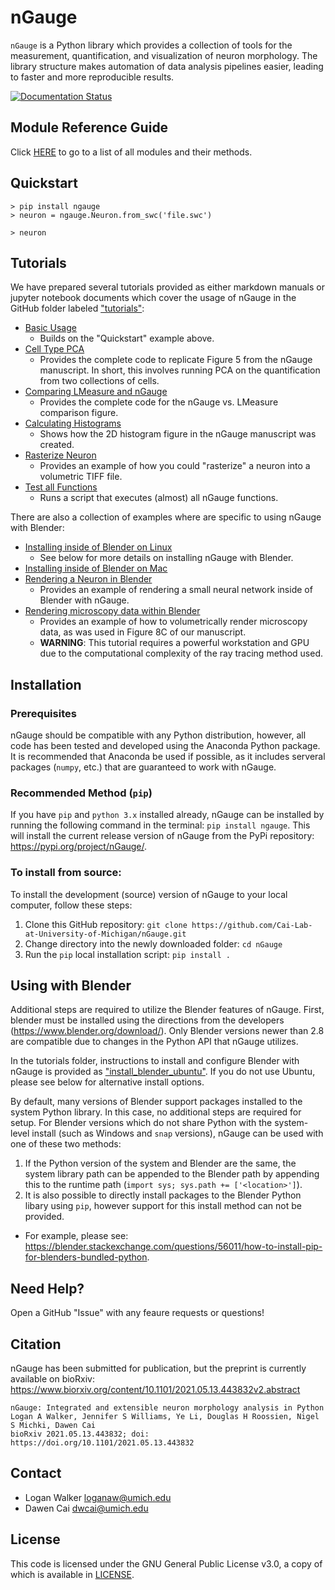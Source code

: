 # nGauge
`nGauge` is a Python library which provides a collection of tools for the measurement, quantification, and visualization of neuron morphology. The library structure makes automation of data analysis pipelines easier, leading to faster and more reproducible results.

[![Documentation Status](https://readthedocs.org/projects/ngauge/badge/?version=latest)](https://ngauge.readthedocs.io/en/latest/?badge=latest)

## Module Reference Guide

Click [HERE](https://ngauge.readthedocs.io/en/latest/modules.html) to go to a list of all modules and their methods.

## Quickstart

```
> pip install ngauge
> neuron = ngauge.Neuron.from_swc('file.swc')

> neuron
``` 

## Tutorials

We have prepared several tutorials provided as either markdown manuals or jupyter notebook documents which cover the usage of nGauge in the GitHub folder labeled ["tutorials"](https://github.com/Cai-Lab-at-University-of-Michigan/nGauge/tree/master/tutorials):
- [Basic Usage](https://github.com/Cai-Lab-at-University-of-Michigan/nGauge/tree/master/tutorials/basic_usage)
  - Builds on the "Quickstart" example above.
- [Cell Type PCA](https://github.com/Cai-Lab-at-University-of-Michigan/nGauge/tree/master/tutorials/make_figure_five)
  - Provides the complete code to replicate Figure 5 from the nGauge manuscript. In short, this involves running PCA on the quantification from two collections of cells.
- [Comparing LMeasure and nGauge](https://github.com/Cai-Lab-at-University-of-Michigan/nGauge/tree/master/tutorials/comparison_figure)
  - Provides the complete code for the nGauge vs. LMeasure comparison figure.
- [Calculating Histograms](https://github.com/Cai-Lab-at-University-of-Michigan/nGauge/tree/master/tutorials/histogram_figure)
  - Shows how the 2D histogram figure in the nGauge manuscript was
  created.
- [Rasterize Neuron](https://github.com/Cai-Lab-at-University-of-Michigan/nGauge/tree/master/tutorials/rasterize_neuron)
  - Provides an example of how you could "rasterize" a neuron into a 
  volumetric TIFF file.
- [Test all Functions](https://github.com/Cai-Lab-at-University-of-Michigan/nGauge/tree/master/tutorials/test_all_functions)
  - Runs a script that executes (almost) all nGauge functions.

There are also a collection of examples where are specific to using nGauge with Blender:
- [Installing inside of Blender on Linux](https://github.com/Cai-Lab-at-University-of-Michigan/nGauge/tree/master/tutorials/install_blender_ubuntu)
  - See below for more details on installing nGauge with Blender.
- [Installing inside of Blender on Mac](https://github.com/Cai-Lab-at-University-of-Michigan/nGauge/tree/master/tutorials/install_blender_mac)
- [Rendering a Neuron in Blender](https://github.com/Cai-Lab-at-University-of-Michigan/nGauge/tree/master/tutorials/render_neuron_blender)
  - Provides an example of rendering a small neural network inside of Blender with nGauge.
- [Rendering microscopy data within Blender](https://github.com/Cai-Lab-at-University-of-Michigan/nGauge/tree/master/tutorials/render_volumetric_blender)
  - Provides an example of how to volumetrically render microscopy data, as was used in Figure 8C of our manuscript.
  - **WARNING**: This tutorial requires a powerful workstation and GPU due to the computational complexity of the ray tracing method used.

## Installation

### Prerequisites

nGauge should be compatible with any Python distribution, however, all code has been tested and developed
using the Anaconda Python package. It is recommended that Anaconda be used if possible, as it includes
serveral packages (`numpy`, etc.) that are guaranteed to work with nGauge.

### Recommended Method (`pip`)

If you have  `pip` and `python 3.x` installed already, nGauge can be installed by running the following command
in the terminal: `pip install ngauge`. This will install the current release version of nGauge from the
PyPi repository: <https://pypi.org/project/nGauge/>.

### To install from source:

To install the development (source) version of nGauge to your local computer, follow these steps:
1. Clone this GitHub repository: `git clone https://github.com/Cai-Lab-at-University-of-Michigan/nGauge.git`
2. Change directory into the newly downloaded folder: `cd nGauge`
3. Run the `pip` local installation script: `pip install .`

## Using with Blender

Additional steps are required to utilize the Blender features of nGauge.
First, blender must be installed using the directions from the developers (<https://www.blender.org/download/>).
Only Blender versions newer than 2.8 are compatible due to changes in the Python API that nGauge utilizes.

In the tutorials folder, instructions to install and configure Blender with nGauge is provided as ["install_blender_ubuntu"](https://github.com/Cai-Lab-at-University-of-Michigan/nGauge/tree/master/tutorials/install_blender_ubuntu).
If you do not use Ubuntu, please see below for alternative install options.

By default, many versions of Blender support packages installed to the system Python
library. In this case, no additional steps are required for setup.
For Blender versions which do not share Python with the system-level install (such
as Windows and `snap` versions), nGauge can be used with one of these two methods:

1. If the Python version of the system and Blender are the same, the system
library path can be appended to the Blender path by appending this to the runtime path
(`import sys; sys.path += ['<location>']`).
2. It is also possible to directly install packages to the Blender Python libary
using `pip`, however support for this install method can not be provided.
  * For example, please see: <https://blender.stackexchange.com/questions/56011/how-to-install-pip-for-blenders-bundled-python>.

## Need Help?
Open a GitHub "Issue" with any feaure requests or questions!

## Citation

nGauge has been submitted for publication, but the preprint is currently available on bioRxiv: https://www.biorxiv.org/content/10.1101/2021.05.13.443832v2.abstract

```
nGauge: Integrated and extensible neuron morphology analysis in Python
Logan A Walker, Jennifer S Williams, Ye Li, Douglas H Roossien, Nigel S Michki, Dawen Cai
bioRxiv 2021.05.13.443832; doi: https://doi.org/10.1101/2021.05.13.443832
```

## Contact
 * Logan Walker <loganaw@umich.edu>
 * Dawen Cai <dwcai@umich.edu>

## License

This code is licensed under the GNU General Public License v3.0, a copy of which is available in [LICENSE](https://github.com/Cai-Lab-at-University-of-Michigan/nGauge/blob/master/LICENSE).
